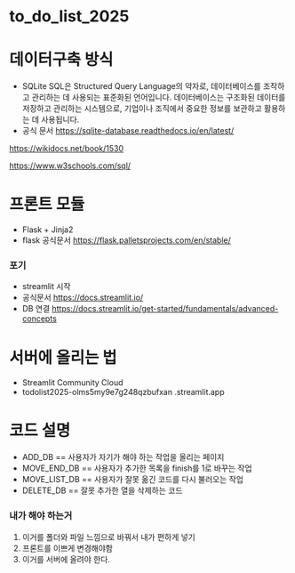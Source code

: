 # to_do_list_2025
# 데이터구축 방식
- SQLite
SQL은 Structured Query Language의 약자로, 데이터베이스를 조작하고 관리하는 데 사용되는 표준화된 언어입니다. 
데이터베이스는 구조화된 데이터를 저장하고 관리하는 시스템으로, 기업이나 조직에서 중요한 정보를 보관하고 활용하는 데 사용됩니다.
- 공식 문서
https://sqlite-database.readthedocs.io/en/latest/

https://wikidocs.net/book/1530



https://www.w3schools.com/sql/

# 프론트 모듈
- Flask + Jinja2
- flask 공식문서
https://flask.palletsprojects.com/en/stable/
###  포기
- streamlit 시작
- 공식문서
https://docs.streamlit.io/
- DB 연결
https://docs.streamlit.io/get-started/fundamentals/advanced-concepts



# 서버에 올리는 법
- Streamlit Community Cloud
- todolist2025-olms5my9e7g248qzbufxan
.streamlit.app




# 코드 설명 
- ADD_DB == 사용자가 자기가 해야 하는 작업을 올리는 페이지
- MOVE_END_DB == 사용자가 추가한 목록을 finish를 1로 바꾸는 작업
- MOVE_LIST_DB == 사용자가 잘못 옮긴 코드를 다시 불러오는 작업
- DELETE_DB == 잘못 추가한 열을 삭제하는 코드


### 내가 해야 하는거 
1. 이거를 폴더와 파일 느낌으로 바꿔서 내가 편하게 넣기
2. 프론트를 이쁘게 변경해야함
3. 이거를 서버에 올려야 한다.